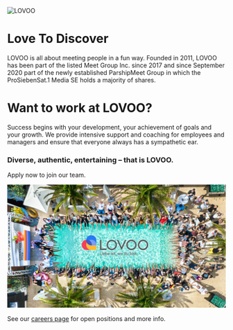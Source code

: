 ![LOVOO](images/logo.png)

# Love To Discover 

LOVOO is all about meeting people in a fun way. Founded in 2011, LOVOO has been part of the listed Meet Group Inc. since 2017 and since September 2020 part of the newly established ParshipMeet Group in which the ProSiebenSat.1 Media SE holds a majority of shares.

# Want to work at LOVOO?

Success begins with your development, your achievement of goals and your growth. We provide intensive support and coaching for employees and managers and ensure that everyone always has a sympathetic ear.

### Diverse, authentic, entertaining – that is LOVOO.

Apply now to join our team.

![LOVOO team](images/compass_pool.webp)

See our [careers page](https://about.lovoo.com/en/company/karriere/#start-working-at-lovoo) for open positions and more info.
